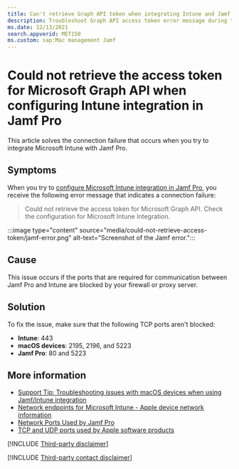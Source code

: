 ```yaml
---
title: Can't retrieve Graph API token when integrating Intune and Jamf Pro
description: Troubleshoot Graph API access token error message during the configuration of Microsoft Intune Integration in Jamf Pro.
ms.date: 12/13/2021
search.appverid: MET150
ms.custom: sap:Mac management Jamf
---
```

# Could not retrieve the access token for Microsoft Graph API when configuring Intune integration in Jamf Pro

This article solves the connection failure that occurs when you try to integrate Microsoft Intune with Jamf Pro.

## Symptoms

When you try to [configure Microsoft Intune integration in Jamf Pro](/mem/intune/protect/conditional-access-integrate-jamf#configure-microsoft-intune-integration-in-jamf-pro), you receive the following error message that indicates a connection failure:

> Could not retrieve the access token for Microsoft Graph API. Check the configuration for Microsoft Intune Integration.

:::image type="content" source="media/could-not-retrieve-access-token/jamf-error.png" alt-text="Screenshot of the Jamf error.":::

## Cause

This issue occurs if the ports that are required for communication between Jamf Pro and Intune are blocked by your firewall or proxy server.

## Solution

To fix the issue, make sure that the following TCP ports aren't blocked:

- **Intune**: 443
- **macOS devices**: 2195, 2196, and 5223
- **Jamf Pro**: 80 and 5223

## More information

- [Support Tip: Troubleshooting issues with macOS devices when using Jamf/Intune integration](https://techcommunity.microsoft.com/t5/Intune-Customer-Success/Support-Tip-Troubleshooting-issues-with-macOS-devices-when-using/ba-p/462912)
- [Network endpoints for Microsoft Intune - Apple device network information](/mem/intune/fundamentals/intune-endpoints#apple-device-network-information)
- [Network Ports Used by Jamf Pro](https://www.jamf.com/jamf-nation/articles/34/network-ports-used-by-jamf-pro)
- [TCP and UDP ports used by Apple software products](https://support.apple.com/HT202944)

[!INCLUDE [Third-party disclaimer](../../../includes/third-party-disclaimer.md)]

[!INCLUDE [Third-party contact disclaimer](../../../includes/third-party-contact-disclaimer.md)]
